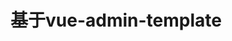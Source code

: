<!--
 * @Author: 郑钊宇
 * @Date: 2022-03-16 08:44:06
 * @LastEditTime: 2022-03-16 15:12:06
 * @LastEditors: 郑钊宇
 * @Description: 
-->
# 基于vue-admin-template
